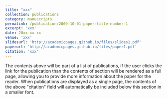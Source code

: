 ```yaml
---
title: "xxx"
collection: publications
category: manuscripts
permalink: /publication/2009-10-01-paper-title-number-1
excerpt: 'xxx'
date: 20xx-xx-xx
venue: 'xxx'
slidesurl: 'http://academicpages.github.io/files/slides1.pdf'
paperurl: 'http://academicpages.github.io/files/paper1.pdf'
citation: 'xxx'
---
```


The contents above will be part of a list of publications, if the user clicks the link for the publication than the contents of section will be rendered as a full page, allowing you to provide more information about the paper for the reader. When publications are displayed as a single page, the contents of the above "citation" field will automatically be included below this section in a smaller font.